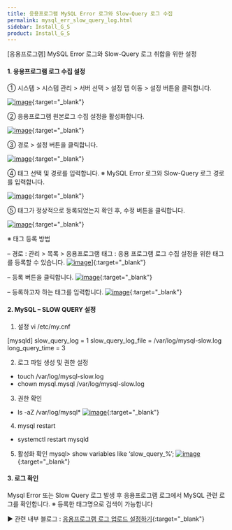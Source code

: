 ```yaml
---
title: 응용프로그램 MySQL Error 로그와 Slow-Query 로그 수집
permalink: mysql_err_slow_query_log.html
sidebar: Install_G_S
product: Install_G_S
---
```



[응용프로그램] MySQL Error 로그와 Slow-Query 로그 취합을 위한 설정

#### 1. 응용프로그램 로그 수집 설정

① 시스템  > 시스템 관리 > 서버 선택 > 설정 탭 이동 > 설정 버튼을 클릭합니다.

[![image](/docs/images/Ins_G/mysql_slow/1.png)](/docs/images/Ins_G/mysql_slow/1.png){:target="_blank"}

② 응용프로그램 원본로그 수집 설정을 활성화합니다.

[![image](/docs/images/Ins_G/mysql_slow/2.png)](/docs/images/Ins_G/mysql_slow/2.png){:target="_blank"}

③ 경로 > 설정 버튼을 클릭합니다.

[![image](/docs/images/Ins_G/mysql_slow/3.png)](/docs/images/Ins_G/mysql_slow/3.png){:target="_blank"}

④ 태그 선택 및 경로를 입력합니다.
※ MySQL Error 로그와 Slow-Query 로그 경로를 입력합니다.

[![image](/docs/images/Ins_G/mysql_slow/4.png)](/docs/images/Ins_G/mysql_slow/4.png){:target="_blank"}

⑤ 태그가 정상적으로 등록되었는지 확인 후, 수정 버튼을 클릭합니다.

[![image](/docs/images/Ins_G/mysql_slow/5.png)](/docs/images/Ins_G/mysql_slow/5.png){:target="_blank"}

※ 태그 등록 방법

– 경로 : 관리 > 목록 > 응용프로그램 태그 : 응용 프로그램 로그 수집 설정을 위한 태그를 등록할 수 있습니다.
[![image](/docs/images/Ins_G/mysql_slow/6.png)](/docs/images/Ins_G/mysql_slow/6.png)]{:target="_blank"}

– 등록 버튼을 클릭합니다.
[![image](/docs/images/Ins_G/mysql_slow/7.png)](/docs/images/Ins_G/mysql_slow/7.png){:target="_blank"}

– 등록하고자 하는 태그를 입력합니다.
[![image](/docs/images/Ins_G/mysql_slow/8.png)](/docs/images/Ins_G/mysql_slow/8.png){:target="_blank"}

#### 2. MySQL – SLOW QUERY 설정
1) 설정
vi /etc/my.cnf

[mysqld]
slow_query_log = 1
slow_query_log_file = /var/log/mysql-slow.log
long_query_time = 3

2) 로그 파일 생성 및 권한 설정
- touch /var/log/mysql-slow.log
- chown mysql.mysql /var/log/mysql-slow.log

3) 권한 확인

- ls -aZ /var/log/mysql*
[![image](/docs/images/Ins_G/mysql_slow/9.png)](/docs/images/Ins_G/mysql_slow/9.png){:target="_blank"}

4) mysql restart
- systemctl restart mysqld

5) 활성화 확인
mysql> show variables like ‘slow_query_%’;
[![image](/docs/images/Ins_G/mysql_slow/10.png)](/docs/images/Ins_G/mysql_slow/10.png){:target="_blank"}

#### 3. 로그 확인

Mysql Error 또는 Slow Query 로그 발생 후 응용프로그램 로그에서 MySQL 관련 로그를 확인합니다.
※ 등록한 태그명으로 검색이 가능합니다

▶ 관련 내부 블로그 : [응용프로그램 로그 업로드 설정하기](http://blog.plura.io/?p=17653){:target="_blank"}